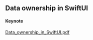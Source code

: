 ## Data ownership in SwiftUI
#### Keynote
[Data_ownership_in_SwiftUI.pdf](https://github.com/user-attachments/files/16715150/Data_ownership_in_SwiftUI.pdf)
